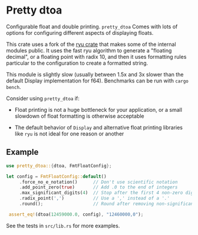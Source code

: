 
# Pretty dtoa

Configurable float and double printing. ``pretty_dtoa`` Comes with lots of options for configuring different aspects of displaying floats.

This crate uses a fork of the [ryu crate](https://github.com/dtolnay/ryu) that makes some of the internal modules public. It uses the fast ryu algorithm to generate a "floating decimal", or a floating point with radix 10, and then it uses formatting rules particular to the configuration to create a formatted string.

This module is slightly slow (usually between 1.5x and 3x slower than the default Display implementation for f64). Benchmarks can be run with ``cargo bench``.

Consider using ``pretty_dtoa`` if:

* Float printing is not a huge bottleneck for your application, or a small slowdown of float formatting is otherwise acceptable

* The default behavior of ``Display`` and alternative float printing libraries like ``ryu`` is not ideal for one reason or another

## Example

```rust
use pretty_dtoa::{dtoa, FmtFloatConfig};

let config = FmtFloatConfig::default()
     .force_no_e_notation()      // Don't use scientific notation
     .add_point_zero(true)       // Add .0 to the end of integers
     .max_significant_digits(4)  // Stop after the first 4 non-zero digits
     .radix_point(',')           // Use a ',' instead of a '.'
     .round();                   // Round after removing non-significant digits

 assert_eq!(dtoa(12459000.0, config), "12460000,0");
```

See the tests in ``src/lib.rs`` for more examples.
